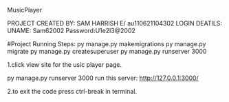 MusicPlayer

PROJECT CREATED BY: SAM HARRISH E/ au110621104302
LOGIN DEATILS: 
UNAME: Sam62002
Password:U1e2l3@2002

#Project Running Steps:
py manage.py makemigrations
py manage.py migrate
py manage.py createsuperuser
py manage.py runserver 3000

1.click view site for the usic player page.

py manage.py runserver 3000
run this server: http://127.0.0.1:3000/

2.to exit the code press ctrl-break in terminal.

